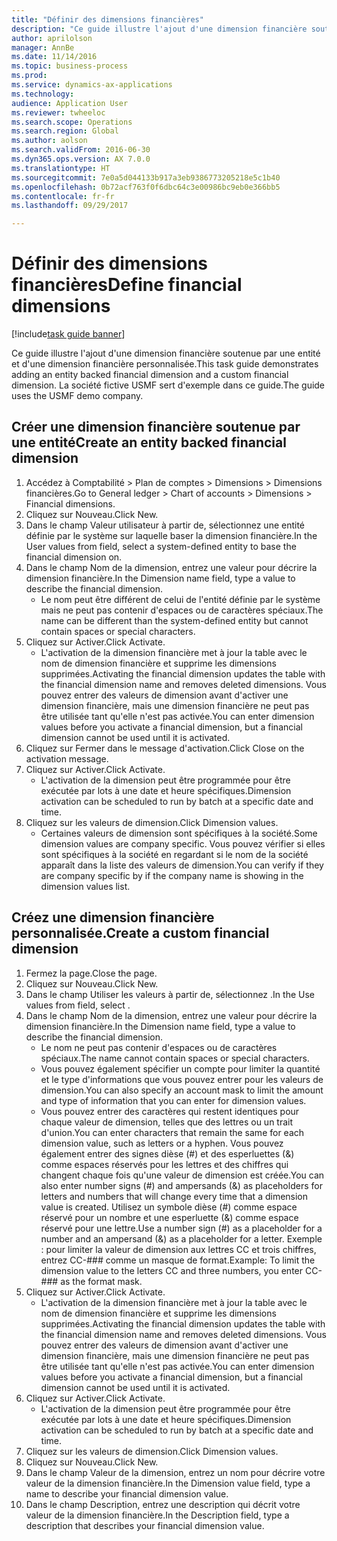```yaml
--- 
title: "Définir des dimensions financières"
description: "Ce guide illustre l'ajout d'une dimension financière soutenue par une entité et d'une dimension financière personnalisée."
author: aprilolson
manager: AnnBe
ms.date: 11/14/2016
ms.topic: business-process
ms.prod: 
ms.service: dynamics-ax-applications
ms.technology: 
audience: Application User
ms.reviewer: twheeloc
ms.search.scope: Operations
ms.search.region: Global
ms.author: aolson
ms.search.validFrom: 2016-06-30
ms.dyn365.ops.version: AX 7.0.0
ms.translationtype: HT
ms.sourcegitcommit: 7e0a5d044133b917a3eb9386773205218e5c1b40
ms.openlocfilehash: 0b72acf763f0f6dbc64c3e00986bc9eb0e366bb5
ms.contentlocale: fr-fr
ms.lasthandoff: 09/29/2017

---
```

# <a name="define-financial-dimensions"></a><span data-ttu-id="6cd89-103">Définir des dimensions financières</span><span class="sxs-lookup"><span data-stu-id="6cd89-103">Define financial dimensions</span></span>

[!include[task guide banner](../../includes/task-guide-banner.md)]

<span data-ttu-id="6cd89-104">Ce guide illustre l'ajout d'une dimension financière soutenue par une entité et d'une dimension financière personnalisée.</span><span class="sxs-lookup"><span data-stu-id="6cd89-104">This task guide demonstrates adding an entity backed financial dimension and a custom financial dimension.</span></span>  <span data-ttu-id="6cd89-105">La société fictive USMF sert d'exemple dans ce guide.</span><span class="sxs-lookup"><span data-stu-id="6cd89-105">The guide uses the USMF demo company.</span></span>


## <a name="create-an-entity-backed-financial-dimension"></a><span data-ttu-id="6cd89-106">Créer une dimension financière soutenue par une entité</span><span class="sxs-lookup"><span data-stu-id="6cd89-106">Create an entity backed financial dimension</span></span>
1. <span data-ttu-id="6cd89-107">Accédez à Comptabilité > Plan de comptes > Dimensions > Dimensions financières.</span><span class="sxs-lookup"><span data-stu-id="6cd89-107">Go to General ledger > Chart of accounts > Dimensions > Financial dimensions.</span></span>
2. <span data-ttu-id="6cd89-108">Cliquez sur Nouveau.</span><span class="sxs-lookup"><span data-stu-id="6cd89-108">Click New.</span></span>
3. <span data-ttu-id="6cd89-109">Dans le champ Valeur utilisateur à partir de, sélectionnez une entité définie par le système sur laquelle baser la dimension financière.</span><span class="sxs-lookup"><span data-stu-id="6cd89-109">In the User values from field, select a system-defined entity to base the financial dimension on.</span></span> 
4. <span data-ttu-id="6cd89-110">Dans le champ Nom de la dimension, entrez une valeur pour décrire la dimension financière.</span><span class="sxs-lookup"><span data-stu-id="6cd89-110">In the Dimension name field, type a value to describe the financial dimension.</span></span>
    * <span data-ttu-id="6cd89-111">Le nom peut être différent de celui de l'entité définie par le système mais ne peut pas contenir d'espaces ou de caractères spéciaux.</span><span class="sxs-lookup"><span data-stu-id="6cd89-111">The name can be different than the system-defined entity but cannot contain spaces or special characters.</span></span>  
5. <span data-ttu-id="6cd89-112">Cliquez sur Activer.</span><span class="sxs-lookup"><span data-stu-id="6cd89-112">Click Activate.</span></span>
    * <span data-ttu-id="6cd89-113">L'activation de la dimension financière met à jour la table avec le nom de dimension financière et supprime les dimensions supprimées.</span><span class="sxs-lookup"><span data-stu-id="6cd89-113">Activating the financial dimension updates the table with the financial dimension name and removes deleted dimensions.</span></span> <span data-ttu-id="6cd89-114">Vous pouvez entrer des valeurs de dimension avant d'activer une dimension financière, mais une dimension financière ne peut pas être utilisée tant qu'elle n'est pas activée.</span><span class="sxs-lookup"><span data-stu-id="6cd89-114">You can enter dimension values before you activate a financial dimension, but a financial dimension cannot be used until it is activated.</span></span>  
6. <span data-ttu-id="6cd89-115">Cliquez sur Fermer dans le message d'activation.</span><span class="sxs-lookup"><span data-stu-id="6cd89-115">Click Close on the activation message.</span></span>
7. <span data-ttu-id="6cd89-116">Cliquez sur Activer.</span><span class="sxs-lookup"><span data-stu-id="6cd89-116">Click Activate.</span></span>
    * <span data-ttu-id="6cd89-117">L'activation de la dimension peut être programmée pour être exécutée par lots à une date et heure spécifiques.</span><span class="sxs-lookup"><span data-stu-id="6cd89-117">Dimension activation can be scheduled to run by batch at a specific date and time.</span></span>  
8. <span data-ttu-id="6cd89-118">Cliquez sur les valeurs de dimension.</span><span class="sxs-lookup"><span data-stu-id="6cd89-118">Click Dimension values.</span></span>
    * <span data-ttu-id="6cd89-119">Certaines valeurs de dimension sont spécifiques à la société.</span><span class="sxs-lookup"><span data-stu-id="6cd89-119">Some dimension values are company specific.</span></span> <span data-ttu-id="6cd89-120">Vous pouvez vérifier si elles sont spécifiques à la société en regardant si le nom de la société apparaît dans la liste des valeurs de dimension.</span><span class="sxs-lookup"><span data-stu-id="6cd89-120">You can verify if they are company specific by if the company name is showing in the dimension values list.</span></span>  

## <a name="create-a-custom-financial-dimension"></a><span data-ttu-id="6cd89-121">Créez une dimension financière personnalisée.</span><span class="sxs-lookup"><span data-stu-id="6cd89-121">Create a custom financial dimension</span></span>
1. <span data-ttu-id="6cd89-122">Fermez la page.</span><span class="sxs-lookup"><span data-stu-id="6cd89-122">Close the page.</span></span>
2. <span data-ttu-id="6cd89-123">Cliquez sur Nouveau.</span><span class="sxs-lookup"><span data-stu-id="6cd89-123">Click New.</span></span>
3. <span data-ttu-id="6cd89-124">Dans le champ Utiliser les valeurs à partir de, sélectionnez <Custom dimension>.</span><span class="sxs-lookup"><span data-stu-id="6cd89-124">In the Use values from field, select <Custom dimension>.</span></span>
4. <span data-ttu-id="6cd89-125">Dans le champ Nom de la dimension, entrez une valeur pour décrire la dimension financière.</span><span class="sxs-lookup"><span data-stu-id="6cd89-125">In the Dimension name field, type a value to describe the financial dimension.</span></span>
    * <span data-ttu-id="6cd89-126">Le nom ne peut pas contenir d'espaces ou de caractères spéciaux.</span><span class="sxs-lookup"><span data-stu-id="6cd89-126">The name cannot contain spaces or special characters.</span></span>  
    * <span data-ttu-id="6cd89-127">Vous pouvez également spécifier un compte pour limiter la quantité et le type d'informations que vous pouvez entrer pour les valeurs de dimension.</span><span class="sxs-lookup"><span data-stu-id="6cd89-127">You can also specify an account mask to limit the amount and type of information that you can enter for dimension values.</span></span>   
    * <span data-ttu-id="6cd89-128">Vous pouvez entrer des caractères qui restent identiques pour chaque valeur de dimension, telles que des lettres ou un trait d'union.</span><span class="sxs-lookup"><span data-stu-id="6cd89-128">You can enter characters that remain the same for each dimension value, such as letters or a hyphen.</span></span> <span data-ttu-id="6cd89-129">Vous pouvez également entrer des signes dièse (#) et des esperluettes (&) comme espaces réservés pour les lettres et des chiffres qui changent chaque fois qu'une valeur de dimension est créée.</span><span class="sxs-lookup"><span data-stu-id="6cd89-129">You can also enter number signs (#) and ampersands (&) as placeholders for letters and numbers that will change every time that a dimension value is created.</span></span> <span data-ttu-id="6cd89-130">Utilisez un symbole dièse (#) comme espace réservé pour un nombre et une esperluette (&) comme espace réservé pour une lettre.</span><span class="sxs-lookup"><span data-stu-id="6cd89-130">Use a number sign (#) as a placeholder for a number and an ampersand (&) as a placeholder for a letter.</span></span>  <span data-ttu-id="6cd89-131">Exemple : pour limiter la valeur de dimension aux lettres CC et trois chiffres, entrez CC-### comme un masque de format.</span><span class="sxs-lookup"><span data-stu-id="6cd89-131">Example: To limit the dimension value to the letters CC and three numbers, you enter CC-### as the format mask.</span></span>  
5. <span data-ttu-id="6cd89-132">Cliquez sur Activer.</span><span class="sxs-lookup"><span data-stu-id="6cd89-132">Click Activate.</span></span>
    * <span data-ttu-id="6cd89-133">L'activation de la dimension financière met à jour la table avec le nom de dimension financière et supprime les dimensions supprimées.</span><span class="sxs-lookup"><span data-stu-id="6cd89-133">Activating the financial dimension updates the table with the financial dimension name and removes deleted dimensions.</span></span> <span data-ttu-id="6cd89-134">Vous pouvez entrer des valeurs de dimension avant d'activer une dimension financière, mais une dimension financière ne peut pas être utilisée tant qu'elle n'est pas activée.</span><span class="sxs-lookup"><span data-stu-id="6cd89-134">You can enter dimension values before you activate a financial dimension, but a financial dimension cannot be used until it is activated.</span></span>  
6. <span data-ttu-id="6cd89-135">Cliquez sur Activer.</span><span class="sxs-lookup"><span data-stu-id="6cd89-135">Click Activate.</span></span>
    * <span data-ttu-id="6cd89-136">L'activation de la dimension peut être programmée pour être exécutée par lots à une date et heure spécifiques.</span><span class="sxs-lookup"><span data-stu-id="6cd89-136">Dimension activation can be scheduled to run by batch at a specific date and time.</span></span>  
7. <span data-ttu-id="6cd89-137">Cliquez sur les valeurs de dimension.</span><span class="sxs-lookup"><span data-stu-id="6cd89-137">Click Dimension values.</span></span>
8. <span data-ttu-id="6cd89-138">Cliquez sur Nouveau.</span><span class="sxs-lookup"><span data-stu-id="6cd89-138">Click New.</span></span>
9. <span data-ttu-id="6cd89-139">Dans le champ Valeur de la dimension, entrez un nom pour décrire votre valeur de la dimension financière.</span><span class="sxs-lookup"><span data-stu-id="6cd89-139">In the Dimension value field, type a name to describe your financial dimension value.</span></span>
10. <span data-ttu-id="6cd89-140">Dans le champ Description, entrez une description qui décrit votre valeur de la dimension financière.</span><span class="sxs-lookup"><span data-stu-id="6cd89-140">In the Description field, type a description that describes your financial dimension value.</span></span>


